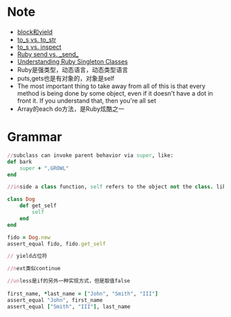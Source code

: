 # Note
 + [block和yield](http://haoluobo.com/2011/07/ruby-block-yield/)
 + [to_s vs. to_str](http://rubylution.herokuapp.com/topics/17)
 + [to_s vs. inspect](http://rubylution.herokuapp.com/topics/19)
 + [Ruby send vs. \_send\_](http://stackoverflow.com/questions/4658269/ruby-send-vs-send)
 + [Understanding Ruby Singleton Classes](http://www.devalot.com/articles/2008/09/ruby-singleton)
 + Ruby是强类型，动态语言，动态类型语言
 + puts,gets也是有对象的，对象是self
 + The most important thing to take away from all of this is that every method is being done by some object, even if it doesn't have a dot in front it. If you understand that, then you're all set
 + Array的each do方法，是Ruby炫酷之一
 
# Grammar

```Ruby
//subclass can invoke parent behavior via super, like:
def bark
	super + ",GROWL"
end

//inside a class function, self refers to the object not the class. like :

class Dog
	def get_self
		self
	end
end

fido = Dog.new
assert_equal fido, fido.get_self

// yield占位符

//next类似continue

//unless是if的另外一种实现方式，但是取值false
 
first_name, *last_name = ["John", "Smith", "III"]
assert_equal "John", first_name
assert_equal ["Smith", "III"], last_name

```
 
